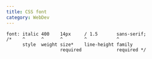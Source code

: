 ```yaml
---
title: CSS font
category: WebDev
---
```


    font: italic 400    14px     / 1.5       sans-serif;
    /*    ^      ^      ^        ^           ^
          style  weight size*    line-height family
                        required             required */

